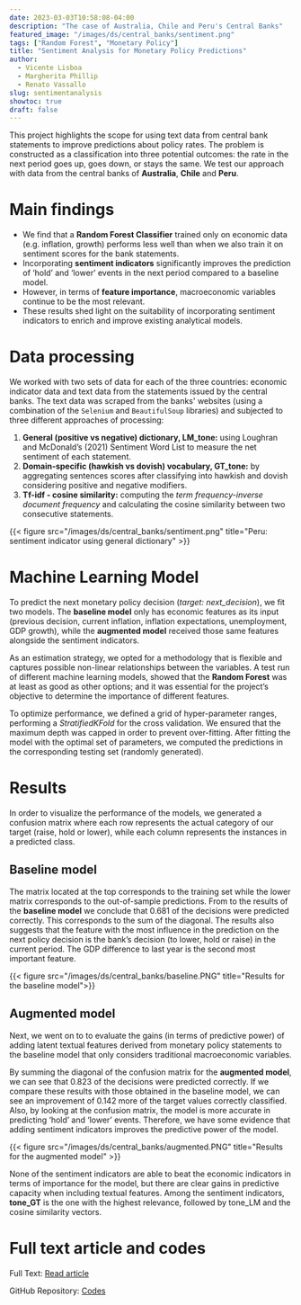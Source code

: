 ```yaml
---
date: 2023-03-03T10:58:08-04:00
description: "The case of Australia, Chile and Peru's Central Banks"
featured_image: "/images/ds/central_banks/sentiment.png"
tags: ["Random Forest", "Monetary Policy"]
title: "Sentiment Analysis for Monetary Policy Predictions"
author:
  - Vicente Lisboa
  - Margherita Phillip
  - Renato Vassallo
slug: sentimentanalysis
showtoc: true
draft: false
---
```


This project highlights the scope for using text data from central bank statements to improve predictions about policy rates. The problem is constructed as a classification into three potential outcomes: the rate in the next period goes up, goes down, or stays the same. We test our approach with data from the central banks of **Australia**, **Chile** and **Peru**.

# Main findings

+ We find that a **Random Forest Classifier** trained only on economic data (e.g. inflation, growth) performs less well than when we also train it on sentiment scores for the bank statements.
+ Incorporating **sentiment indicators** significantly improves the prediction of ‘hold’ and ‘lower’ events in the next period compared to a baseline model.
+ However, in terms of **feature importance**, macroeconomic variables continue to be the most relevant.
+ These results shed light on the suitability of incorporating sentiment indicators to enrich and improve existing
analytical models.

# Data processing
We worked with two sets of data for each of the three countries: economic indicator data and text data from the statements issued by the central banks. The text data was scraped from the banks' websites (using a combination of the `Selenium` and `BeautifulSoup` libraries) and subjected to three different approaches of processing:

1. **General (positive vs negative) dictionary, LM_tone:** using Loughran and McDonald’s (2021) Sentiment Word List to measure the net sentiment of each statement.
2. **Domain-specific (hawkish vs dovish) vocabulary, GT_tone:** by aggregating sentences scores after classifying into hawkish and dovish considering positive and negative modifiers.
3. **Tf-idf - cosine similarity:** computing the _term frequency-inverse document frequency_ and calculating the cosine similarity between two consecutive statements.

{{< figure src="/images/ds/central_banks/sentiment.png" title="Peru: sentiment indicator using general dictionary" >}}



# Machine Learning Model

To predict the next monetary policy decision (_target: next_decision_), we fit two models. The **baseline model** only has economic features as its input (previous decision, current inflation, inflation expectations, unemployment, GDP growth), while the **augmented model** received those same features alongside the sentiment indicators.

As an estimation strategy, we opted for a methodology that is flexible and captures possible non-linear relationships between the variables. A test run of different machine learning models, showed that the **Random Forest** was at least as good as other options; and it was essential for the project’s objective to determine the importance of different features.

To optimize performance, we defined a grid of hyper-parameter ranges, performing a _StratifiedKFold_ for the cross validation. We ensured that the maximum depth was capped in order to prevent over-fitting. After fitting the model with the optimal set of parameters, we computed the predictions in the corresponding testing set (randomly generated).

# Results

In order to visualize the performance of the models, we generated a confusion matrix where each row represents the actual category of our target (raise, hold or lower), while each column represents the instances in a predicted class.

## Baseline model

The matrix located at the top corresponds to the training set while the lower matrix corresponds to the out-of-sample predictions. From to the results of the **baseline model** we conclude that 0.681 of the decisions were predicted correctly. This corresponds to the sum of the diagonal. The results also suggests that the feature with the most influence in the prediction on the next policy decision is the bank’s decision (to lower, hold or raise) in the current period. The GDP difference to last year is the second most important feature.

{{< figure src="/images/ds/central_banks/baseline.PNG" title="Results for the baseline model">}}

## Augmented model

Next, we went on to to evaluate the gains (in terms of predictive power) of adding latent textual features derived from monetary policy statements to the baseline model that only considers traditional macroeconomic variables.

By summing the diagonal of the confusion matrix for the **augmented model**, we can see that 0.823 of the decisions were predicted correctly. If we compare these results with those obtained in the baseline model, we can see an improvement of 0.142 more of the target values correctly classified. Also, by looking at the confusion matrix, the model is more accurate in predicting ‘hold’ and ‘lower’ events. Therefore, we have some evidence that adding sentiment indicators improves the predictive power of the model.

{{< figure src="/images/ds/central_banks/augmented.PNG" title="Results for the augmented model" >}}

None of the sentiment indicators are able to beat the economic indicators in terms of importance for the model, but there are clear gains in predictive capacity when including textual features. Among the sentiment indicators, **tone_GT** is the one with the highest relevance, followed by tone_LM and the cosine similarity vectors.

# Full text article and codes

Full Text: [Read article](/pdfs/sentiment_analysis_central_banks.pdf)

GitHub Repository: [Codes](https://github.com/RenatoVassallo/sentiment_analysis_central_banks.git)

